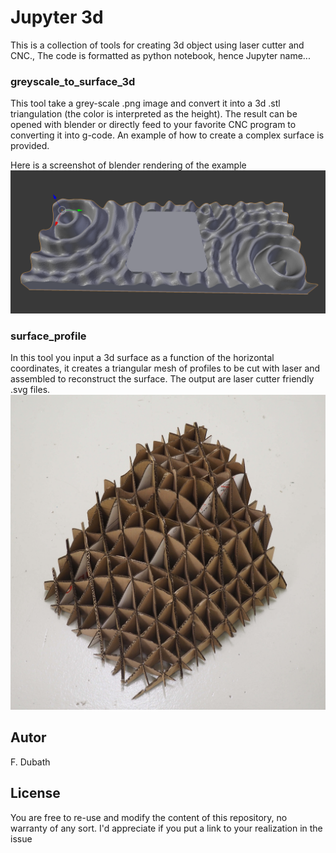 # Jupyter 3d

This is a collection of tools for creating 3d object using laser cutter and CNC., The code is formatted as python notebook, hence Jupyter name...

### greyscale_to_surface_3d

This tool take a grey-scale .png image and convert it into a 3d .stl triangulation (the color is interpreted as the height). The result can be opened with blender or directly feed to your favorite CNC program to converting it into g-code. An example of how to create a complex surface is provided.

Here is a screenshot of blender rendering of the example
![3D from .stl](https://github.com/FlorianDubath/jupyter_3d/blob/main/greyscale_to_surface_3d/Screenshot_1.png?raw=true)

### surface_profile

In this tool you input a 3d surface as a function of the horizontal coordinates, it creates a triangular mesh of profiles to be cut with laser and assembled to reconstruct the surface. 
The output are laser cutter friendly .svg files.
![Cardboard result](https://github.com/FlorianDubath/jupyter_3d/blob/main/surface_profile/example_cardboard.jpg?raw=true)

## Autor

F. Dubath

## License

You are free to re-use and modify the content of this repository, no warranty of any sort. I'd appreciate if you put a link to your realization in the issue
